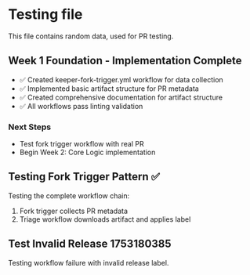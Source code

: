 # Testing file

This file contains random data, used for PR testing.
## Week 1 Foundation - Implementation Complete

- ✅ Created keeper-fork-trigger.yml workflow for data collection
- ✅ Implemented basic artifact structure for PR metadata  
- ✅ Created comprehensive documentation for artifact structure
- ✅ All workflows pass linting validation

### Next Steps
- Test fork trigger workflow with real PR
- Begin Week 2: Core Logic implementation


## Testing Fork Trigger Pattern ✅

Testing the complete workflow chain:
1. Fork trigger collects PR metadata
2. Triage workflow downloads artifact and applies label


## Test Invalid Release 1753180385

Testing workflow failure with invalid release label.
